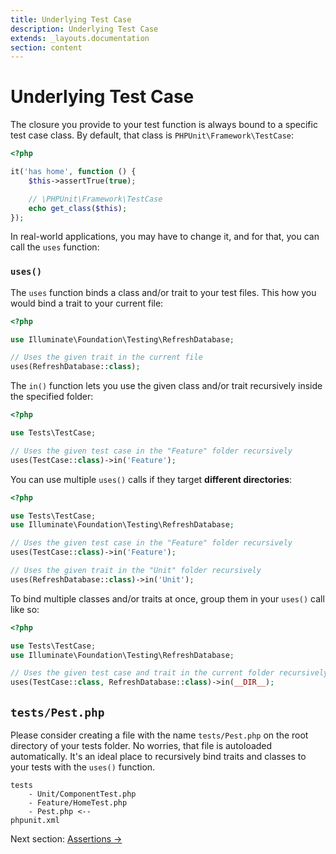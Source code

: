 ```yaml
---
title: Underlying Test Case
description: Underlying Test Case
extends: _layouts.documentation
section: content
---
```


# Underlying Test Case

The closure you provide to your test function is always bound to a specific
test case class. By default, that class is `PHPUnit\Framework\TestCase`:

```php
<?php

it('has home', function () {
    $this->assertTrue(true);

    // \PHPUnit\Framework\TestCase
    echo get_class($this); 
});
```

In real-world applications, you may have to change it, and for that, you
can call the `uses` function:

### `uses()`

The `uses` function binds a class and/or trait to your test files.
This how you would bind a trait to your current file:

```php
<?php

use Illuminate\Foundation\Testing\RefreshDatabase;

// Uses the given trait in the current file
uses(RefreshDatabase::class);
```

The `in()` function lets you use the given class and/or trait recursively inside the specified folder:

```php
<?php

use Tests\TestCase;

// Uses the given test case in the "Feature" folder recursively
uses(TestCase::class)->in('Feature');
```

You can use multiple `uses()` calls if they target **different directories**:

```php
<?php

use Tests\TestCase;
use Illuminate\Foundation\Testing\RefreshDatabase;

// Uses the given test case in the "Feature" folder recursively
uses(TestCase::class)->in('Feature');

// Uses the given trait in the "Unit" folder recursively
uses(RefreshDatabase::class)->in('Unit');
```


To bind multiple classes and/or traits at once, group them in your `uses()` call like so:

```php
<?php

use Tests\TestCase;
use Illuminate\Foundation\Testing\RefreshDatabase;

// Uses the given test case and trait in the current folder recursively
uses(TestCase::class, RefreshDatabase::class)->in(__DIR__);
```

## `tests/Pest.php`

Please consider creating a file with the name `tests/Pest.php` on the
root directory of your tests folder. No worries, that file
is autoloaded automatically.
It's an ideal place to recursively bind traits and classes to your tests with the `uses()` function.

```
tests
    - Unit/ComponentTest.php
    - Feature/HomeTest.php
    - Pest.php <--
phpunit.xml
```

Next section: [Assertions →](/docs/assertions)

